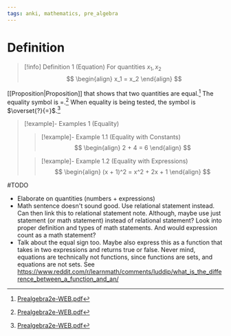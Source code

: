 ```yaml
---
tags: anki, mathematics, pre_algebra
---
```


# Definition

> [!info] Definition 1 (Equation)
> For quantities $x_1, x_2$
> $$
> \begin{align}
> x_1 = x_2
> \end{align}
> $$

[[Proposition|Proposition]] that shows that two quantities are equal.[^1] The equality symbol is $=$.[^2] When equality is being tested, the symbol is $\overset{?}{=}$.[^3]

> [!example]- Examples 1 (Equality)
> > [!example]- Example 1.1 (Equality with Constants)
> > $$
> > \begin{align}
> > 2 + 4 = 6
> > \end{align}
> > $$
> 
> > [!example]- Example 1.2 (Equality with Expressions)
> > $$
> > \begin{align}
> > (x + 1)^2 = x^2 + 2x + 1
> > \end{align}
> > $$

#TODO

- Elaborate on quantities (numbers + expressions)
- Math sentence doesn't sound good. Use relational statement instead. Can then link this to relational statement note. Although, maybe use just statement (or math statement) instead of relational statement? Look into proper definition and types of math statements. And would expression count as a math statement?
- Talk about the equal sign too. Maybe also express this as a function that takes in two expressions and returns true or false. Never mind, equations are technically not functions, since functions are sets, and equations are not sets. See https://www.reddit.com/r/learnmath/comments/luddip/what_is_the_difference_between_a_function_and_an/

[^1]: [Prealgebra2e-WEB.pdf](zotero://open-pdf/library/items/W4QW2QZI?page=33)
[^2]: [Prealgebra2e-WEB.pdf](zotero://open-pdf/library/items/W4QW2QZI?page=112)
[^3]: [Prealgebra2e-WEB.pdf](zotero://open-pdf/library/items/W4QW2QZI?page=144)